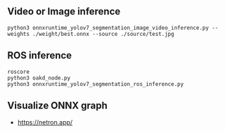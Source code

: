 ## Video or Image inference
```
python3 onnxruntime_yolov7_segmentation_image_video_inference.py --weights ./weight/best.onnx --source ./source/test.jpg
```

## ROS inference
```
roscore
python3 oakd_node.py
python3 onnxruntime_yolov7_segmentation_ros_inference.py
```

## Visualize ONNX graph
- https://netron.app/


